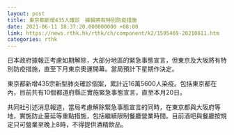 ```yaml
---
layout: post
title: 東京都新增435人確診　據報將有特別防疫措施
date: 2021-06-11 18:37:20.000000000 +08:00
link: https://news.rthk.hk/rthk/ch/component/k2/1595469-20210611.htm
categories: rthk
---
```


日本政府據報正考慮如期解除，大部分地區的緊急事態宣言，但東京及大阪將有特別防疫措施，直至下月東京奧運開幕。當局預計下星期作決定。

東京都新增435宗新型肺炎確診個案，累計近16萬5600人染疫。包括東京都在內，目前共有10個都道府縣正實施緊急事態宣言，直至本月20日。

共同社引述消息報道，當局考慮解除緊急事態宣言的同時，在東京都與大阪府等地，實施防止蔓延等重點措施，包括繼續限制餐廳營業時間。目前酒吧與餐廳按規定只可營業至晚上8時，不得提供酒精飲品。

